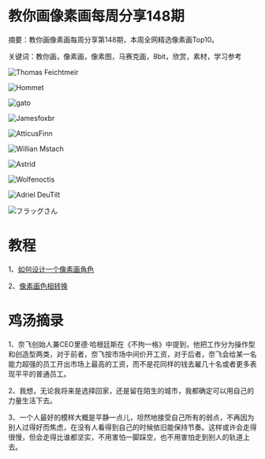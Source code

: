 # 教你画像素画每周分享148期

摘要：教你画像素画每周分享第148期，本周全网精选像素画Top10。

关键词：教你画，像素画，像素图，马赛克画，8bit，欣赏，素材，学习参考

![Thomas Feichtmeir](https://files.mdnice.com/user/10493/043cc1fc-0131-4a70-9766-1558f3024ec0.png)

![Hommet](https://files.mdnice.com/user/10493/1124bd4e-29ce-43e9-b475-2946d59a6b4d.png)

![gato](https://files.mdnice.com/user/10493/7ac807c5-11bb-4fc3-abfa-cb058e5d1697.png)

![Jamesfoxbr](https://files.mdnice.com/user/10493/de8b8317-8a42-4bc9-bdc0-ee2cdee84297.png)

![AtticusFinn](https://files.mdnice.com/user/10493/6a85aee6-3e22-48f6-95f7-23603fb979ce.jpg)


![Willian Mstach](https://files.mdnice.com/user/10493/6cc78e31-2520-48c5-b977-fac4d0523377.png)

![Astrid](https://files.mdnice.com/user/10493/1d3b20b8-f85f-4358-ac59-8e5af5d5aaa1.jpg)


![Wolfenoctis](https://files.mdnice.com/user/10493/eb9bc236-ad34-4bc4-b984-65d710d04011.png)


![Adriel DeuTilt](https://files.mdnice.com/user/10493/519dcbeb-d54f-45ad-8dd9-9616a51b21e5.png)


![フラッグさん](https://files.mdnice.com/user/10493/b891571f-2c7a-4c9e-8710-6cd70024a976.png)


# 教程

1、[如何设计一个像素画角色](https://mp.weixin.qq.com/s/m_YzDNaqipKHTJARi65zjQ)

2、[像素画色相转换](https://mp.weixin.qq.com/s/K8HleCTPclyRQ8lQtWm9uw)


# 鸡汤摘录

1、奈飞创始人兼CEO里德·哈根廷斯在《不拘一格》中提到，他把工作分为操作型和创造型两类，对于前者，奈飞按市场中间价开工资，对于后者，奈飞会给某一名能力超强的员工开出市场上最高的工资，而不是花同样的钱去雇几十名或者更多表现平平的普通员工。

2、我想，无论我将来是选择回家，还是留在陌生的城市，我都确定可以用自己的力量生活下去。

3、一个人最好的模样大概是平静一点儿，坦然地接受自己所有的弱点，不再因为别人过得好而焦虑，在没有人看得到自己的时候依旧能保持节奏。这样或许会走得很慢，但会走得比谁都坚实，不用害怕一脚踩空，也不用害怕走到别人的轨道上去。